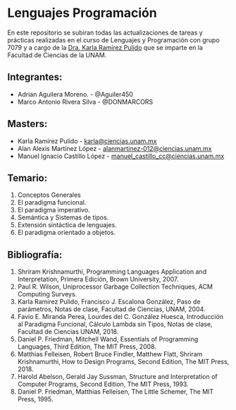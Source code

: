 # Lenguajes Programación
En este repositorio se subiran todas las actualizaciones de tareas y prácticas realizadas en el curso de Lenguajes y Programación con grupo 7079 y a cargo de la [Dra. Karla Ramírez Pulido](https://sites.google.com/ciencias.unam.mx/karlaramirezpulido/home) que se imparte en la Facultad de Ciencias de la UNAM.

## Integrantes:
- Adrian Aguilera Moreno. - @Aguiler450
- Marco Antonio Rivera Silva - @DONMARCORS

## Masters:
- Karla Ramírez Pulido          - karla@ciencias.unam.mx
- Alan Alexis Martínez López    - alanmartinez-012@ciencias.unam.mx
- Manuel Ignacio Castillo López - manuel_castillo_cc@ciencias.unam.mx

## Temario:
1. Conceptos Generales
2. El paradigma funcional.
3. El paradigma imperativo.
4. Semántica y Sistemas de tipos.
5. Extensión sintáctica de lenguajes.
6. El paradigma orientado a objetos.

## Bibliografía:
1. Shriram Krishnamurthi, Programming Languages Application and Interpretation, Primera Edición, Brown University, 2007.
2. Paul R. Wilson, Uniprocessor Garbage Collection Techniques, ACM Computing Surveys.
3. Karla Ramírez Pulido, Francisco J. Escalona González, Paso de parámetros, Notas de clase, Facultad de Ciencias, UNAM, 2004.
4. Favio E. Miranda Perea, Lourdes del C. González Huesca, Introducción al Paradigma Funcional, Cálculo Lambda sin Tipos, Notas de clase, Facultad de Ciencias UNAM, 2018.
5. Daniel P. Friedman, Mitchell Wand, Essentials of Programming Languages, Third Edition, The MIT Press, 2008.
6. Matthias Felleisen, Robert Bruce Findler, Matthew Flatt, Shriram Krishnamurthi, How to Design Programs, Second Edition, The MIT Press, 2018.
7. Harold Abelson, Gerald Jay Sussman, Structure and Interpretation of Computer Programs, Second Edition, The MIT Press, 1993.
8. Daniel P. Friedman, Matthias Felleisen, The Little Schemer, The MIT Press, 1995.
